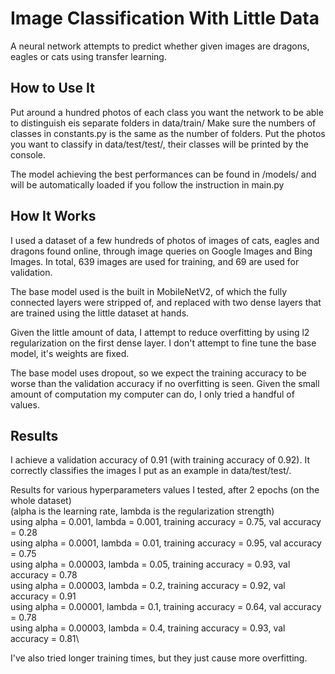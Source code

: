 # Image Classification With Little Data

A neural network attempts to predict whether given images are dragons, eagles or cats using transfer learning.

## How to Use It

Put around a hundred photos of each class you want the network to be able to distinguish eis separate folders in data/train/
Make sure the numbers of classes in constants.py is the same as the number of folders.
Put the photos you want to classify in data/test/test/, their classes will be printed by the console.

The model achieving the best performances can be found in /models/ and will be automatically loaded if you follow the instruction in main.py

## How It Works

I used a dataset of a few hundreds of photos of images of cats, eagles and dragons found online, through image queries on Google Images and Bing Images. In total, 639 images are used for training, and 69 are used for validation.

The base model used is the built in MobileNetV2, of which the fully connected layers were stripped of, and replaced with two dense layers that are trained using the little dataset at hands.

Given the little amount of data, I attempt to reduce overfitting by using l2 regularization on the first dense layer. I don't attempt to fine tune the base model, it's weights are fixed.

The base model uses dropout, so we expect the training accuracy to be worse than the validation accuracy if no overfitting is seen. Given the small amount of computation my computer can do, I only tried a handful of values.

## Results

I achieve a validation accuracy of 0.91 (with training accuracy of 0.92). It correctly classifies the images I put as an example in data/test/test/.

Results for various hyperparameters values I tested, after 2 epochs (on the whole dataset)\
(alpha is the learning rate, lambda is the regularization strength)\
using alpha = 0.001,   lambda = 0.001, training accuracy = 0.75, val accuracy = 0.28\
using alpha = 0.0001,  lambda = 0.01,  training accuracy = 0.95, val accuracy = 0.75\
using alpha = 0.00003, lambda = 0.05,  training accuracy = 0.93, val accuracy = 0.78\
using alpha = 0.00003, lambda = 0.2,   training accuracy = 0.92, val accuracy = 0.91\
using alpha = 0.00001, lambda = 0.1,   training accuracy = 0.64, val accuracy = 0.78\
using alpha = 0.00003, lambda = 0.4,   training accuracy = 0.93, val accuracy = 0.81\

I've also tried longer training times, but they just cause more overfitting.
